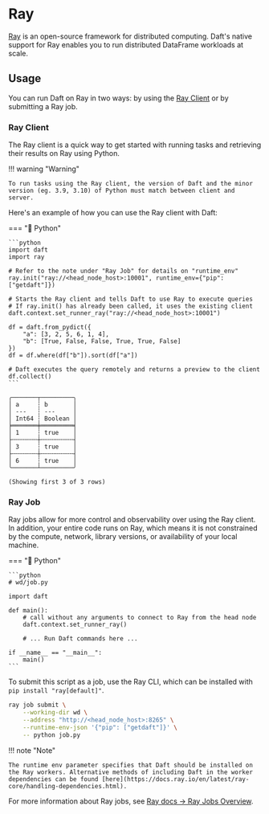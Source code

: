 # Ray

<!-- todo(docs - jay): add reference to daft launcher -->


[Ray](https://docs.ray.io/en/latest/ray-overview/index.html) is an open-source framework for distributed computing. Daft's native support for Ray enables you to run distributed DataFrame workloads at scale.

## Usage

You can run Daft on Ray in two ways: by using the [Ray Client](https://docs.ray.io/en/latest/cluster/running-applications/job-submission/ray-client.html) or by submitting a Ray job.

### Ray Client

The Ray client is a quick way to get started with running tasks and retrieving their results on Ray using Python.

!!! warning "Warning"

    To run tasks using the Ray client, the version of Daft and the minor version (eg. 3.9, 3.10) of Python must match between client and server.

Here's an example of how you can use the Ray client with Daft:

=== "🐍 Python"

    ```python
    import daft
    import ray

    # Refer to the note under "Ray Job" for details on "runtime_env"
    ray.init("ray://<head_node_host>:10001", runtime_env={"pip": ["getdaft"]})

    # Starts the Ray client and tells Daft to use Ray to execute queries
    # If ray.init() has already been called, it uses the existing client
    daft.context.set_runner_ray("ray://<head_node_host>:10001")

    df = daft.from_pydict({
        "a": [3, 2, 5, 6, 1, 4],
        "b": [True, False, False, True, True, False]
    })
    df = df.where(df["b"]).sort(df["a"])

    # Daft executes the query remotely and returns a preview to the client
    df.collect()
    ```

```{title="Output"}
╭───────┬─────────╮
│ a     ┆ b       │
│ ---   ┆ ---     │
│ Int64 ┆ Boolean │
╞═══════╪═════════╡
│ 1     ┆ true    │
├╌╌╌╌╌╌╌┼╌╌╌╌╌╌╌╌╌┤
│ 3     ┆ true    │
├╌╌╌╌╌╌╌┼╌╌╌╌╌╌╌╌╌┤
│ 6     ┆ true    │
╰───────┴─────────╯

(Showing first 3 of 3 rows)
```

### Ray Job

Ray jobs allow for more control and observability over using the Ray client. In addition, your entire code runs on Ray, which means it is not constrained by the compute, network, library versions, or availability of your local machine.

=== "🐍 Python"

    ```python
    # wd/job.py

    import daft

    def main():
        # call without any arguments to connect to Ray from the head node
        daft.context.set_runner_ray()

        # ... Run Daft commands here ...

    if __name__ == "__main__":
        main()
    ```

To submit this script as a job, use the Ray CLI, which can be installed with `pip install "ray[default]"`.

```bash
ray job submit \
    --working-dir wd \
    --address "http://<head_node_host>:8265" \
    --runtime-env-json '{"pip": ["getdaft"]}' \
    -- python job.py
```

!!! note "Note"

    The runtime env parameter specifies that Daft should be installed on the Ray workers. Alternative methods of including Daft in the worker dependencies can be found [here](https://docs.ray.io/en/latest/ray-core/handling-dependencies.html).

For more information about Ray jobs, see [Ray docs -> Ray Jobs Overview](https://docs.ray.io/en/latest/cluster/running-applications/job-submission/index.html).
